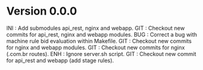 # Version 0.0.0
INI : Add submodules api_rest, nginx and webapp.
GIT : Checkout new commits for api_rest, nginx and webapp modules.
BUG : Correct a bug with machine rule bid evaluation within Makefile.
GIT : Checkout new commits for nginx and webapp modules.
GIT : Checkout new commits for nginx (.com.br routes).
ENH : Ignore server.sh script.
GIT : Checkout new commit for api_rest and webapp (add stage rules).